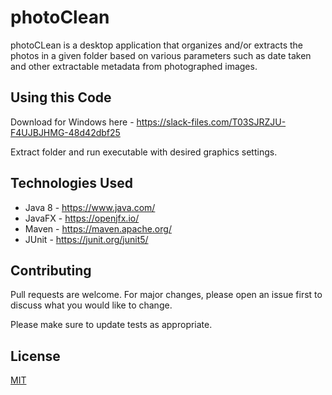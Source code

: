 # photoClean

photoCLean is a desktop application that organizes and/or extracts the photos in a given folder based on various parameters such as 
date taken and other extractable metadata from photographed images.


## Using this Code

Download for Windows here - https://slack-files.com/T03SJRZJU-F4UJBJHMG-48d42dbf25

Extract folder and run executable with desired graphics settings.

## Technologies Used

* Java 8 - https://www.java.com/
* JavaFX - https://openjfx.io/
* Maven - https://maven.apache.org/
* JUnit - https://junit.org/junit5/

## Contributing
Pull requests are welcome. For major changes, please open an issue first to discuss what you would like to change.

Please make sure to update tests as appropriate.

## License
[MIT](https://choosealicense.com/licenses/mit/)
